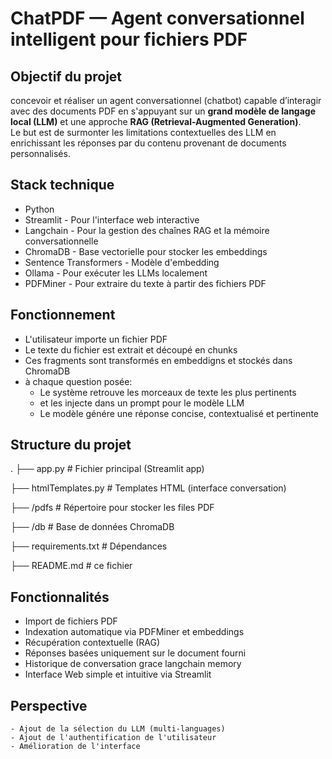 # ChatPDF — Agent conversationnel intelligent pour fichiers PDF

## Objectif du projet 

concevoir et réaliser un agent conversationnel (chatbot) capable d’interagir avec des documents PDF en s'appuyant sur un **grand modèle de langage local (LLM)** et une approche **RAG (Retrieval-Augmented Generation)**.  
Le but est de surmonter les limitations contextuelles des LLM en enrichissant les réponses par du contenu provenant de documents personnalisés.

## Stack technique 
- Python
- Streamlit - Pour l'interface web interactive
- Langchain - Pour la gestion des chaînes RAG et la mémoire conversationnelle
- ChromaDB - Base vectorielle pour stocker les embeddings
- Sentence Transformers - Modèle d'embedding
- Ollama - Pour exécuter les LLMs localement
- PDFMiner - Pour extraire du texte à partir des fichiers PDF

## Fonctionnement
  - L'utilisateur importe un fichier PDF
  - Le texte du fichier est extrait et découpé en chunks
  - Ces fragments sont transformés en embeddigns et stockés dans ChromaDB
  - à chaque question posée:
      - Le système retrouve les morceaux de texte les plus pertinents
      - et les injecte dans un prompt pour le modèle LLM
      - Le modèle génére une réponse concise, contextualisé et pertinente
   
## Structure du projet
.
├── app.py                  # Fichier principal (Streamlit app)

├── htmlTemplates.py        # Templates HTML (interface conversation)

├── /pdfs                   # Répertoire pour stocker les files PDF

├── /db                    # Base de données ChromaDB

├── requirements.txt        # Dépendances

├── README.md               # ce fichier
   
## Fonctionnalités
  - Import de fichiers PDF
  - Indexation automatique via PDFMiner et embeddings
  - Récupération contextuelle (RAG)
  - Réponses basées uniquement sur le document fourni
  - Historique de conversation grace  langchain memory
  - Interface Web simple et intuitive via Streamlit
 
## Perspective
    - Ajout de la sélection du LLM (multi-languages)
    - Ajout de l'authentification de l'utilisateur
    - Amélioration de l'interface
